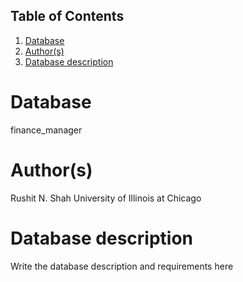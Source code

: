 ## Table of Contents
1. [Database](#database)
2. [Author(s)](#author)
3. [Database description](#description)

# Database
finance_manager

# Author(s)
Rushit N. Shah
University of Illinois at Chicago

# Database description
Write the database description and requirements here
